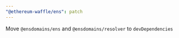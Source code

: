 ```yaml
---
"@ethereum-waffle/ens": patch
---
```


Move `@ensdomains/ens` and `@ensdomains/resolver` to `devDependencies`
